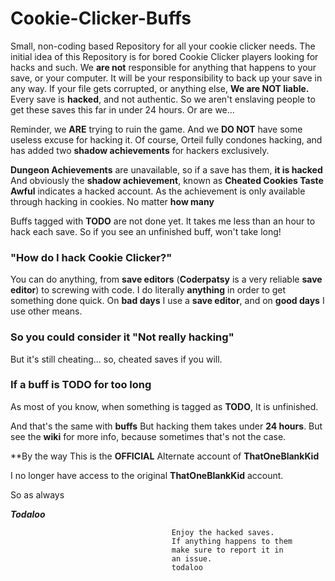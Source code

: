 # Cookie-Clicker-Buffs
Small, non-coding based Repository for all your cookie clicker needs. 
The initial idea of this Repository is for bored Cookie Clicker players looking for hacks and such.
We **are not** responsible for anything that happens to your save, or your computer.
It will be your responsibility to back up your save in any way.
If your file gets corrupted, or anything else, **We are NOT liable.**
Every save is **hacked**, and not authentic. So we aren't enslaving people to get these saves this far in under 24 hours.
Or are we...

Reminder, we **ARE** trying to ruin the game. And we **DO NOT** have some useless excuse for hacking it.
Of course, Orteil fully condones hacking, and has added two **shadow achievements** for hackers exclusively. 

**Dungeon Achievements** are unavailable, so if a save has them, **it is hacked**
And obviously the **shadow achievement**, known as **Cheated Cookies Taste Awful** indicates a hacked account.
As the achievement is only available through hacking in cookies. No matter **how many**

Buffs tagged with **TODO** are not done yet. It takes me less than an hour to hack each save.
So if you see an unfinished buff, won't take long!

### "How do I hack Cookie Clicker?"
You can do anything, from **save editors** (**Coderpatsy** is a very reliable **save editor**) to screwing with code.
I do literally **anything** in order to get something done quick.
On **bad days** I use a **save editor**, and on **good days** I use other means.

### So you could consider it "Not really hacking"
But it's still cheating... so, cheated saves if you will.

### If a buff is TODO for too long
As most of you know, when something is tagged as **TODO**,
It is unfinished.

And that's the same with **buffs**
But hacking them takes under **24 hours**.
But see the **wiki** for more info, because sometimes that's not the case.






**By the way
This is the **OFFICIAL**
Alternate account of **ThatOneBlankKid**

I no longer have access to the original **ThatOneBlankKid** account.

So as always

***Todaloo***


                                        Enjoy the hacked saves.
                                        If anything happens to them
                                        make sure to report it in
                                        an issue. 
                                        todaloo
